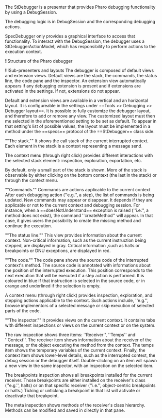 The StDebugger is a presenter that provides Pharo debugging functionality by using a DebugSession.

The debugging logic is in DebugSession and the corresponding debugging actions. 

SpecDebugger only provides a graphical interface to access that functionality. 
To interact with the DebugSession, the debugger uses a StDebuggerActionModel, which has responsibility to perform actions to the execution context.


!!Structure of the Pharo debugger

!!!Sub-presenters and layouts
The debugger is composed of default views and extension views.
Default views are the stack, the commands, the status line, the code pane and the inspector.
An extension view automatically appears if any debugging extension is present and if extensions are activated in the settings.
If not, extensions do not appear.

Default and extension views are available in a vertical and an horizontal layout.
It is configureable in the settings under ==Tools >> Debugging >> Debugger layout==.
It is possible to fully customize the debugger layout, and therefore to add or remove any view.
The customized layout must then me selected in the aforementioned setting to be set as default.
To appear in that setting's list of possible values, the layout must be implemented in a method under the ==specs== protocol of the ==StDebugger== class side.

""The stack.""
It shows the call stack of the current interrupted context.
Each element in the stack is a context representing a message send.

The context menu (through right click) provides different interactions with the selected stack element: inspection, exploration, exportation, etc.

By default, only a small part of the stack is shown.
More of the stack is observable by either clicking on the bottom context (the last in the stack) or through the context menu.

""Commands.""
Commands are actions applicable to the current context
After each debugging action (''e.g.'', a step), the list of commands is being updated.
New commands may appear or disappear.
It depends if they are applicable or not to the current context and debugging session.
For instance, when a ==doesNotUnderstand== exception is raised (''i.e.'', a method does not exist), the command ''createMethod'' will appear.
In that case, it gives users the possibility to create the missing method and continue the execution.

""The status line.""
This view provides information about the current context.
Non-critical information, such as the current instruction being stepped, are displayed in gray.
Critical information ,such as halts or breakpoints or DNU exceptions, are displayed in red.

""The code.""
The code pane shows the source code of the interrupted context's method.
The source code is annotated with informations about the position of the interrupted execution.
This position corresponds to the next execution that will be executed if a step action is performed.
It is coloured in blue if that instruction is selected in the source code, or in orange and underlined if the selection is empty.

A context menu (through right click) provides inspection, exploration, and stepping actions applicable to the context.
Such actions include, ''e.g.'', browse implementors of a selected message or skip execution of selected parts of the code.

""The inspector.""
It provides views on the current context.
It contains tabs with different inspections or views on the current context or on the system.

The raw inspection shows three items: ''Receiver'', ''Temps'' and ''Context''.
The receiver item shows information about the receiver of the message, or the object executing the method from the context.
The temps item shows the temporary variables of the current context.
Finally, the context item shows lower-level details, such as the interrupted context, the debug session or the debugger itself.
Double-clicking on an item will spawn a new view in the same inspector, with an inspection on the selected item.

The breakpoints inspection shows all breakpoints installed for the current receiver.
Those breakpoints are either installed on the receiver's class (''e.g.'', halts) or on that specific receiver (''i.e.'', object-centric breakpoints or halts.)
Ticking or unticking a breakpoint in that list will activate or deactivate that breakpoint.

The meta inspection shows methods of the receiver's class hierarchy.
Methods can be modified and saved in directly in that pane.
